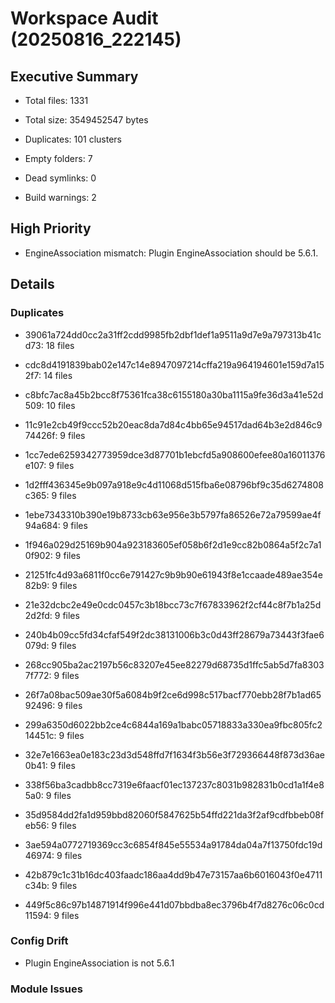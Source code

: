 # Workspace Audit (20250816_222145)

## Executive Summary

- Total files: 1331

- Total size: 3549452547 bytes

- Duplicates: 101 clusters

- Empty folders: 7

- Dead symlinks: 0

- Build warnings: 2


## High Priority

- EngineAssociation mismatch: Plugin EngineAssociation should be 5.6.1.


## Details

### Duplicates

- 39061a724dd0cc2a31ff2cdd9985fb2dbf1def1a9511a9d7e9a797313b41cd73: 18 files

- cdc8d4191839bab02e147c14e8947097214cffa219a964194601e159d7a152f7: 14 files

- c8bfc7ac8a45b2bcc8f75361fca38c6155180a30ba1115a9fe36d3a41e52d509: 10 files

- 11c91e2cb49f9ccc52b20eac8da7d84c4bb65e94517dad64b3e2d846c974426f: 9 files

- 1cc7ede6259342773959dce3d87701b1ebcfd5a908600efee80a16011376e107: 9 files

- 1d2fff436345e9b097a918e9c4d11068d515fba6e08796bf9c35d6274808c365: 9 files

- 1ebe7343310b390e19b8733cb63e956e3b5797fa86526e72a79599ae4f94a684: 9 files

- 1f946a029d25169b904a923183605ef058b6f2d1e9cc82b0864a5f2c7a10f902: 9 files

- 21251fc4d93a6811f0cc6e791427c9b9b90e61943f8e1ccaade489ae354e82b9: 9 files

- 21e32dcbc2e49e0cdc0457c3b18bcc73c7f67833962f2cf44c8f7b1a25d2d2fd: 9 files

- 240b4b09cc5fd34cfaf549f2dc38131006b3c0d43ff28679a73443f3fae6079d: 9 files

- 268cc905ba2ac2197b56c83207e45ee82279d68735d1ffc5ab5d7fa83037f772: 9 files

- 26f7a08bac509ae30f5a6084b9f2ce6d998c517bacf770ebb28f7b1ad6592496: 9 files

- 299a6350d6022bb2ce4c6844a169a1babc05718833a330ea9fbc805fc214451c: 9 files

- 32e7e1663ea0e183c23d3d548ffd7f1634f3b56e3f729366448f873d36ae0b41: 9 files

- 338f56ba3cadbb8cc7319e6faacf01ec137237c8031b982831b0cd1a1f4e85a0: 9 files

- 35d9584dd2fa1d959bbd82060f5847625b54ffd221da3f2af9cdfbbeb08feb56: 9 files

- 3ae594a0772719369cc3c6854f845e55534a91784da04a7f13750fdc19d46974: 9 files

- 42b879c1c31b16dc403faadc186aa4dd9b47e73157aa6b6016043f0e4711c34b: 9 files

- 449f5c86c97b14871914f996e441d07bbdba8ec3796b4f7d8276c06c0cd11594: 9 files


### Config Drift

- Plugin EngineAssociation is not 5.6.1


### Module Issues
